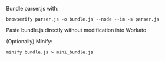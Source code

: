 Bundle parser.js with:
```
browserify parser.js -o bundle.js --node --im -s parser.js
```

Paste bundle.js directly without modification into Workato

(Optionally) Minify:
```
minify bundle.js > mini_bundle.js
```
